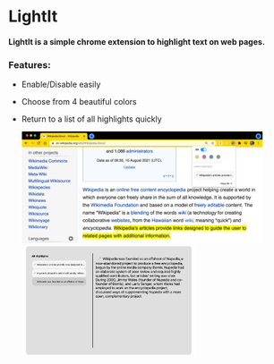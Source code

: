 # LightIt
#### LightIt is a simple chrome extension to highlight text on web pages.

### Features:
* Enable/Disable easily
* Choose from 4 beautiful colors
* Return to a list of all highlights quickly

  <img src="https://github.com/Heila-Almogren/LightIt/blob/master/Screen%20Shot%202021-08-10%20at%2011.05.37%20PM.png?raw=true" height="200">
    <img src="https://github.com/Heila-Almogren/LightIt/blob/master/Screen%20Shot%202021-08-10%20at%2011.11.40%20PM.png?raw=true" height="200">

